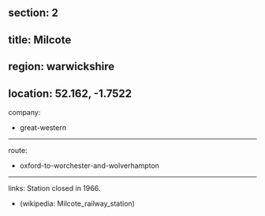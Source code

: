 section: 2
----
title: Milcote
----
region: warwickshire
----
location: 52.162, -1.7522
----
company:
- great-western
----
route:
- oxford-to-worchester-and-wolverhampton
----
links:
Station closed in 1966.
- (wikipedia: Milcote_railway_station)

